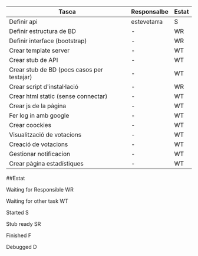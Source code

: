  Tasca | Responsalbe | Estat  
 ---| --- | ---
 Definir api | estevetarra | S 
 Definir estructura de BD | - | WR 
 Definir interface (bootstrap) | - | WR 
 Crear template server | - | WT 
 Crear stub de API | - | WT 
 Crear stub de BD (pocs casos per testajar) | - | WT 
 Crear script d'instal·lació | - | WR 
 Crear html static (sense connectar) | - | WT 
 Crear js de la pàgina | - | WT 
 Fer log in amb google | - | WT 
 Crear coockies | - | WT 
 Visualització de votacions | - | WT 
 Creació de votacions | - | WT 
 Gestionar notificacion | - | WT 
 Crear pàgina estadístiques | - | WT 

##Estat

Waiting for Responsible WR

Waiting for other task WT

Started S

Stub ready SR

Finished  F

Debugged  D
